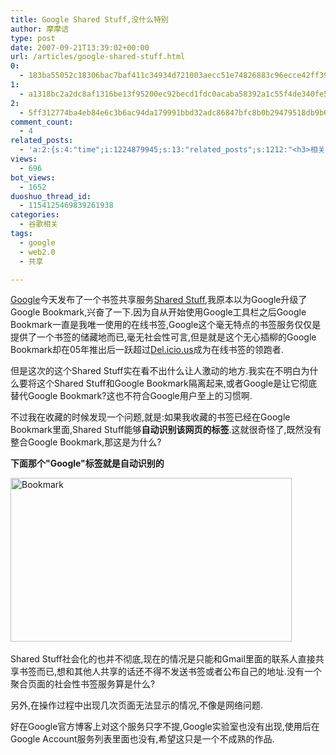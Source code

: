 ```yaml
---
title: Google Shared Stuff,没什么特别
author: 摩摩诘
type: post
date: 2007-09-21T13:39:02+00:00
url: /articles/google-shared-stuff.html
0:
  - 183ba55052c18306bac7baf411c34934d721003aecc51e74826883c96ecce42ff39bd29c0a555580f7dc60d2d6ab408e
1:
  - a1318bc2a2dc8af1316be13f95200ec92becd1fdc0acaba58392a1c55f4de340fe57ecd6f4622eb2edc841b7560a3c35
2:
  - 5ff312774ba4eb84e6c3b6ac94da179991bbd32adc86847bfc8b0b29479518db9b653c866b70ac14df4a854e2fe4d80b
comment_count:
  - 4
related_posts:
  - 'a:2:{s:4:"time";i:1224879945;s:13:"related_posts";s:1212:"<h3>相关日志</h3><ul class="related_post"><li><a href="http://www.digglife.cn/articles/adobe-share-annouced.html" title="Adobe发布文档共享服务Adobe Share">Adobe发布文档共享服务Adobe Share</a></li><li><a href="http://www.digglife.cn/articles/%e5%af%bc%e5%87%bagoogle%e4%b9%a6%e7%ad%be.html" title="导出Google书签">导出Google书签</a></li><li><a href="http://www.digglife.cn/articles/adsense-for-feed-review.html" title="Google AdSense的Feed广告">Google AdSense的Feed广告</a></li><li><a href="http://www.digglife.cn/articles/google-maps-japan-street-view.html" title="Google地图日本版加入街景(Street View)功能">Google地图日本版加入街景(Street View)功能</a></li><li><a href="http://www.digglife.cn/articles/knol-open.html" title="Google的维基百科Knol正式开放">Google的维基百科Knol正式开放</a></li><li><a href="http://www.digglife.cn/articles/google-docs-templates.html" title="使用开放的模板创建Google文件">使用开放的模板创建Google文件</a></li><li><a href="http://www.digglife.cn/articles/adsense-referrals-retired.html" title="Adsense推介计划将在8月底暂停">Adsense推介计划将在8月底暂停</a></li></ul>";}'
views:
  - 696
bot_views:
  - 1652
duoshuo_thread_id:
  - 1154125469839261938
categories:
  - 谷歌相关
tags:
  - google
  - web2.0
  - 共享

---
```

<a title="Google相关文章" href="https://www.digglife.net/articles/category/about-google/" target="_blank">Google</a>今天发布了一个书签共享服务<a title="Google Shared Stuff" href="http://www.google.com/s2/sharing/stuff" target="_blank">Shared Stuff</a>,我原本以为Google升级了Google Bookmark,兴奋了一下.因为自从开始使用Google工具栏之后Google Bookmark一直是我唯一使用的在线书签,Google这个毫无特点的书签服务仅仅是提供了一个书签的储藏地而已,毫无社会性可言,但是就是这个无心插柳的Google Bookmark却在05年推出后一跃超过<a title="社会化书签Delicious" href="http://Del.icio.us" target="_blank">Del.icio.us</a>成为在线书签的领跑者.

但是这次的这个Shared Stuff实在看不出什么让人激动的地方.我实在不明白为什么要将这个Shared Stuff和Google Bookmark隔离起来,或者Google是让它彻底替代Google Bookmark?这也不符合Google用户至上的习惯啊.

不过我在收藏的时候发现一个问题,就是:如果我收藏的书签已经在Google Bookmark里面,Shared Stuff能够**自动识别该网页的标签**.这就很奇怪了,既然没有整合Google Bookmark,那这是为什么?

**下面那个"Google"标签就是自动识别的**

[<img id="id" height="262" alt="Bookmark" src="http://digglife.qiniudn.com/wp-content/uploads/3/379/2007/09/bookmark-thumb.png" width="450" border="0" />][1]&#xA0;

<!--more-->

Shared Stuff社会化的也并不彻底,现在的情况是只能和Gmail里面的联系人直接共享书签而已,想和其他人共享的话还不得不发送书签或者公布自己的地址.没有一个聚合页面的社会性书签服务算是什么?

另外,在操作过程中出现几次页面无法显示的情况,不像是网络问题.

好在Google官方博客上对这个服务只字不提,Google实验室也没有出现,使用后在Google Account服务列表里面也没有,希望这只是一个不成熟的作品.

 [1]: https://www.digglife.net/wp-content/uploads/3/379/2007/09/bookmark.png